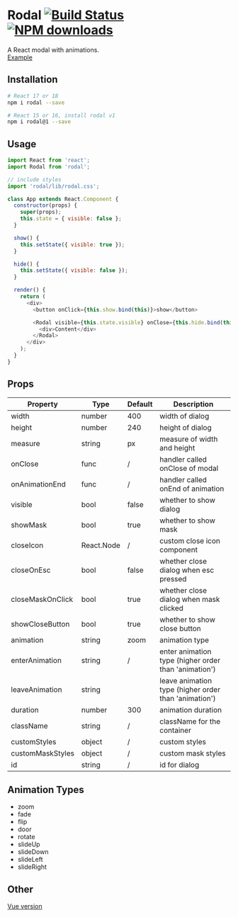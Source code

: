 # Rodal [![Build Status](https://img.shields.io/travis/chenjiahan/rodal.svg?style=flat-square)](https://travis-ci.org/chenjiahan/rodal) [![NPM downloads](http://img.shields.io/npm/dm/rodal.svg?style=flat-square)](https://npmjs.org/package/rodal)

A React modal with animations.  
[Example](https://chenjiahan.github.io/rodal/)

## Installation

```bash
# React 17 or 18
npm i rodal --save

# React 15 or 16, install rodal v1
npm i rodal@1 --save
```

## Usage

```javascript
import React from 'react';
import Rodal from 'rodal';

// include styles
import 'rodal/lib/rodal.css';

class App extends React.Component {
  constructor(props) {
    super(props);
    this.state = { visible: false };
  }

  show() {
    this.setState({ visible: true });
  }

  hide() {
    this.setState({ visible: false });
  }

  render() {
    return (
      <div>
        <button onClick={this.show.bind(this)}>show</button>

        <Rodal visible={this.state.visible} onClose={this.hide.bind(this)}>
          <div>Content</div>
        </Rodal>
      </div>
    );
  }
}
```

## Props

| Property         | Type       | Default | Description                                          |
| ---------------- | ---------  | ------- | ---------------------------------------------------- |
| width            | number     | 400     | width of dialog                                      |
| height           | number     | 240     | height of dialog                                     |
| measure          | string     | px      | measure of width and height                          |
| onClose          | func       | /       | handler called onClose of modal                      |
| onAnimationEnd   | func       | /       | handler called onEnd of animation                    |
| visible          | bool       | false   | whether to show dialog                               |
| showMask         | bool       | true    | whether to show mask                                 |
| closeIcon        | React.Node | /       | custom close icon component 
| closeOnEsc       | bool       | false   | whether close dialog when esc pressed                |
| closeMaskOnClick | bool       | true    | whether close dialog when mask clicked               |
| showCloseButton  | bool       | true    | whether to show close button                         |
| animation        | string     | zoom    | animation type                                       |
| enterAnimation   | string     | /       | enter animation type (higher order than 'animation') |
| leaveAnimation   | string     |         | leave animation type (higher order than 'animation') |
| duration         | number     | 300     | animation duration                                   |
| className        | string     | /       | className for the container                          |
| customStyles     | object     | /       | custom styles                                        |
| customMaskStyles | object     | /       | custom mask styles                                   |
| id               | string     | /       | id for dialog                                        |

## Animation Types

- zoom
- fade
- flip
- door
- rotate
- slideUp
- slideDown
- slideLeft
- slideRight

## Other

[Vue version](https://github.com/chenjiahan/vodal)
